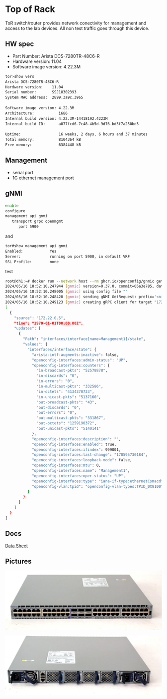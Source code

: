 # Top of Rack

ToR switch/router provides network conectivity for management and access to the lab devices. All non test traffic goes through this device.

## HW spec

- Part Number: Arista DCS-7280TR-48C6-R
- Hardware version: 11.04
- Software image version: 4.22.3M

```bash
tor>show vers
Arista DCS-7280TR-48C6-R
Hardware version:    11.04
Serial number:       SSJ18302393
System MAC address:  2899.3a9c.3965

Software image version: 4.22.3M
Architecture:           i686
Internal build version: 4.22.3M-14418192.4223M
Internal build ID:      a077fcd6-7c48-4b5d-9d76-bd5f7a250bd5

Uptime:                 16 weeks, 2 days, 6 hours and 37 minutes
Total memory:           8104364 kB
Free memory:            6384448 kB
```

## Management

- serial port
- 1G ethernet management port

## gNMI

```bash
enable
configure
management api gnmi
   transport grpc openmgmt
      port 5900
```

and

```bash
tor#show management api gnmi
Enabled:            Yes
Server:             running on port 5900, in default VRF
SSL Profile:        none
```

test

```bash
root@dh1:~# docker run --network host --rm ghcr.io/openconfig/gnmic get --log --username arista --password arista --insecure --address 172.22.0.5 --port 5900 --path /openconfig-interfaces:interfaces/interface[name=Management1]/state
2024/05/16 18:52:10.247944 [gnmic] version=0.37.0, commit=05a3e785, date=2024-05-13T23:27:31Z, gitURL=https://github.com/openconfig/gnmic, docs=https://gnmic.openconfig.net
2024/05/16 18:52:10.248005 [gnmic] using config file ""
2024/05/16 18:52:10.248420 [gnmic] sending gNMI GetRequest: prefix='<nil>', path='[elem:{name:"openconfig-interfaces:interfaces"}  elem:{name:"interface"  key:{key:"name"  value:"Management1"}}  elem:{name:"state"}]', type='ALL', encoding='JSON', models='[]', extension='[]' to 172.22.0.5
2024/05/16 18:52:10.249123 [gnmic] creating gRPC client for target "172.22.0.5"
[
  {
    "source": "172.22.0.5",
    "time": "1970-01-01T00:00:00Z",
    "updates": [
      {
        "Path": "interfaces/interface[name=Management1]/state",
        "values": {
          "interfaces/interface/state": {
            "arista-intf-augments:inactive": false,
            "openconfig-interfaces:admin-status": "UP",
            "openconfig-interfaces:counters": {
              "in-broadcast-pkts": "52578878",
              "in-discards": "0",
              "in-errors": "0",
              "in-multicast-pkts": "332586",
              "in-octets": "4134370723",
              "in-unicast-pkts": "5137160",
              "out-broadcast-pkts": "43",
              "out-discards": "0",
              "out-errors": "0",
              "out-multicast-pkts": "331867",
              "out-octets": "1259190372",
              "out-unicast-pkts": "5140141"
            },
            "openconfig-interfaces:description": "",
            "openconfig-interfaces:enabled": true,
            "openconfig-interfaces:ifindex": 999001,
            "openconfig-interfaces:last-change": "170595730184",
            "openconfig-interfaces:loopback-mode": false,
            "openconfig-interfaces:mtu": 0,
            "openconfig-interfaces:name": "Management1",
            "openconfig-interfaces:oper-status": "UP",
            "openconfig-interfaces:type": "iana-if-type:ethernetCsmacd",
            "openconfig-vlan:tpid": "openconfig-vlan-types:TPID_0X8100"
          }
        }
      }
    ]
  }
]
```

## Docs

[Data Sheet](https://www.arista.com/assets/data/pdf/Datasheets/7280R-DataSheet.pdf)

## Pictures

![front](front.png)

![back](back.png)
